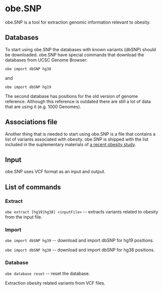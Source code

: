 # obe.SNP
obe.SNP is a tool for extraction genomic information relevant to obesity.

## Databases
To start using obe.SNP the databases with known variants (dbSNP) should be downloaded.
obe.SNP have special commands that download the databases from UCSC Genome Browser:

```
obe import dbSNP hg38
```

and

```
obe import dbSNP hg19
```

The second database has positions for the old version of genome reference.
Although this reference is outdated there are still a lot of data that are using it
(e.g. 1000 Genomes).

## Associations file
Another thing that is needed to start using obe.SNP is a file that contains a list
of variants associated with obesity. obe.SNP is shipped with the list included in
the suplementary materials of [a recent obesity study](http://www.ncbi.nlm.nih.gov/pubmed/25994509).

## Input
obe.SNP uses VCF format as an input and output.

## List of commands

### Extract
`obe extract [hg19|hg38] <inputFile>` -- extracts variants related to obesity from
the input file.

### Import

`obe import dbSNP hg39` -- download and import dbSNP for hg19 positions.

`obe import dbSNP hg38` -- download and import dbSNP for hg38 positions.

### Database

`obe database reset` -- reset the database.







Extraction obesity related variants from VCF files.
